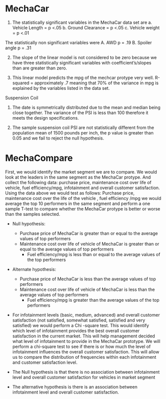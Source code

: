 # MechaCar
1. The statistically significant variables in the MechaCar data set are 
a. Vehicle Length = p <.05
b. Ground Clearance  = p <.05
c. Vehicle weight =  p <.01

The statistically non significant variables were 
A. AWD  p = .19
B. Spoiler angle p = .31

2. The slope of the linear model is not considered to be zero because we have three statistically significant variables with coefficient’s/slopes than are greater than zero. 

3. This linear model predicts the mpg of the mechcar protype very well. R-squared = approximately .7 meaning that 70% of the variance in mpg is explained by the variables listed in the data set. 






Suspension Coil
1. The date is symmetrically distributed due to the mean and median being close together. The variance of the PSI is less than 100 therefore it meets the design specifications. 


2. The sample suspension coil PSI are not statistically different from the population mean of 1500 pounds per inch, the p value is greater than 0.05 and we fail to reject the null hypothesis. 

# MechaCompare
First, we would identify the market segment we are to compare. We would look at the leaders in the same segment as the MechaCar protype. And collect the following data: purchase price, maintenance cost over life of vehicle, fuel efficiency/mpg, infotainment and overall customer satisfaction. 
Using the data above we would test as follows: 
Purchase price, maintenance cost over the life of the vehicle , fuel efficiency /mpg we would average the top 10 performers in the same segment and perform a one sample T-test to compare whether the MechaCar protype is better or worse than the samples selected. 

* Null hypothesis: 
	* Purchase price of MechaCar is greater than or equal to the average values of top performers
	* Maintenance cost over life of vehicle of MechaCar is greater than or equal to the average values of top performers
       	* Fuel efficiency/mpg is less than or equal to the average values of the top performers
* Alternate hypothesis: 
	* Purchase price of MechaCar is less than the average values of top performers
	* Maintenance cost over life of vehicle of MechaCar is less than the average values of top performers
       	* Fuel efficiency/mpg is greater than the average values of the top performers	
	
* For infotainment levels (basic, medium, advanced) and overall customer satisfaction (not satisfied, somewhat satisfied, satisfied and very satisfied) we would perform a Chi -square test. This would identify which level of infotainment provides the best overall customer satisfaction in the current market. This will help management decided what level of infotainment to provide in the MechaCar prototype. We will perform a chi-square test to see if there is or how much the level of infotainment influences the overall customer satisfaction. This will allow us to compare the distribution of frequencies within each infotainment and customer satisfaction level.   
	
* The Null hypothesis is that there is no association between infotainment level and overall customer satisfaction for vehicles in market segment 
* The alternative hypothesis is there is an association between infotainment level and overall customer satisfaction. 
